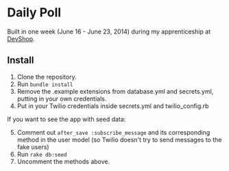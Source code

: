 # Daily Poll

Built in one week (June 16 - June 23, 2014) during my apprenticeship at [DevShop](www.nycdevshop.com).

## Install

1. Clone the repository.
2. Run `bundle install`
3. Remove the .example extensions from database.yml and secrets.yml, putting in your own credentials.
4. Put in your Twilio credentials inside secrets.yml and twilio_config.rb

If you want to see the app with seed data:

5. Comment out `after_save :subscribe_message` and its corresponding method in the user model (so Twilio doesn't try to send messages to the fake users)
6. Run `rake db:seed`
7. Uncomment the methods above.